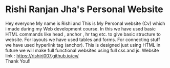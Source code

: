 # Rishi Ranjan Jha's Personal Website
Hey everyone My name is Rishi and This is My Personal website (Cv) which i made during my Web development course. 
In this we have used basic HTML commands like head , anchor , hr tag etc. to give basic structure to website. For layouts we have used tables and forms.
For connecting stuff we have used hyperlink tag (anchor).
This is designed just using HTML in future we will make full functional websites using full css and js. 
Website link : https://rishirj007.github.io/cv/   
Thank You!!
